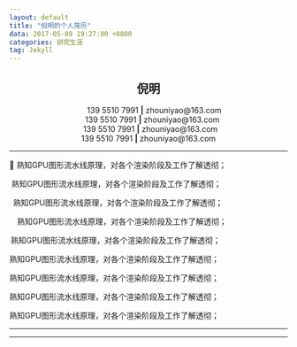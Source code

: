 ```yaml
---
layout: default
title: "倪明的个人简历"
data: 2017-05-09 19:27:00 +0800
categories: 研究生涯
tag: Jekyll
---
```


<center><h2>倪明</h2></center>
<center>&ensp;&ensp;&ensp;139 5510 7991 <strong>|</strong> zhouniyao@163.com</center>
<center>&ensp;&ensp;139 5510 7991 <strong>|</strong> zhouniyao@163.com</center>
<center>&ensp;139 5510 7991 <strong>|</strong> zhouniyao@163.com</center>
<center>  139 5510 7991 <strong>|</strong> zhouniyao@163.com</center>

---

	熟知GPU图形流水线原理，对各个渲染阶段及工作了解透彻；

&nbsp;熟知GPU图形流水线原理，对各个渲染阶段及工作了解透彻；

&ensp;熟知GPU图形流水线原理，对各个渲染阶段及工作了解透彻；

&emsp;熟知GPU图形流水线原理，对各个渲染阶段及工作了解透彻；

&thinsp;熟知GPU图形流水线原理，对各个渲染阶段及工作了解透彻；

&zwnj;熟知GPU图形流水线原理，对各个渲染阶段及工作了解透彻；

&zwj;熟知GPU图形流水线原理，对各个渲染阶段及工作了解透彻；

 熟知GPU图形流水线原理，对各个渲染阶段及工作了解透彻；
 
熟知GPU图形流水线原理，对各个渲染阶段及工作了解透彻；


---


----------


